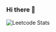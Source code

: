 ### Hi there 👋


![Leetcode Stats]([https://leetcode.card.workers.dev/hws2002?theme=dark&font=baloo&extension=activity](https://leetcode.card.workers.dev/hws2002?theme=dark&font=baloo&extension=activity))

<!--
**hws2002/hws2002** is a ✨ _special_ ✨ repository because its `README.md` (this file) appears on your GitHub profile.

Here are some ideas to get you started:

- 🔭 I’m currently working on ...
- 🌱 I’m currently learning ...
- 👯 I’m looking to collaborate on ...
- 🤔 I’m looking for help with ...
- 💬 Ask me about ...
- 📫 How to reach me: ...
- 😄 Pronouns: ...
- ⚡ Fun fact: ...
-->
